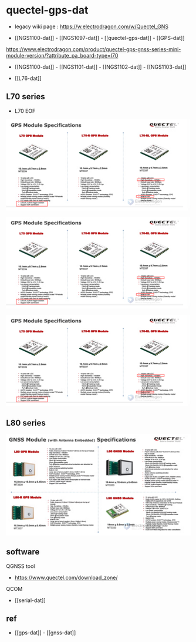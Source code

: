 
# quectel-gps-dat 

- legacy wiki page : https://w.electrodragon.com/w/Quectel_GNS

- [[NGS1100-dat]] - [[NGS1097-dat]] - [[quectel-gps-dat]] - [[GPS-dat]]

https://www.electrodragon.com/product/quectel-gps-gnss-series-mini-module-version/?attribute_pa_board-type=l70

- [[NGS1100-dat]] - [[NGS1101-dat]] - [[NGS1102-dat]] - [[NGS1103-dat]]

- [[L76-dat]]






## L70 series 

- L70 EOF
  
![](2024-04-15-16-58-38.png)


![](2024-04-15-17-00-11.png)

![](2024-04-15-17-00-32.png)

## L80 series 

![](2024-04-15-17-00-46.png)


## software 

QGNSS tool
- https://www.quectel.com/download_zone/

QCOM
- [[serial-dat]]


## ref 

- [[gps-dat]] - [[gnss-dat]]
